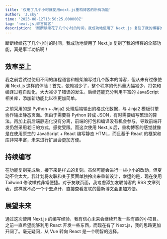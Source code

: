 ```yaml
---
title: '仅用了几个小时就使用next.js重构博客的所有功能'
author: 'J.sky'
time: '2023-08-12T13:50:25.000000Z'
tag: 'next.js,碎言博客'
description: '断断续续花了几个小时的时间，我成功地使用了 Next.js 复刻了我的博客的全部功能，真是事半功倍啊！'
---
```

断断续续花了几个小时的时间，我成功地使用了 Next.js 复刻了我的博客的全部功能，真是事半功倍啊！

## 效率至上

我之前尝试过使用不同的编程语言和框架编写过几个版本的博客，但从未有过像使用 Next.js 这样的体验！首先，依赖减少了，整个程序的代码量大幅减少，打包和编译过程自动化，大大减少了错误的发生。后续还能充分利用丰富的 JavaScript 相关库，添加新功能比以往更加简单。

之前采用的是 Python + Jinja2 处理后端输出的格式化数据，与 Jinja2 模板引擎协作输出静态页面。但由于需要将 Python 转成 JSON，有时需要编写繁琐的算法。再加上前后端静态化没有分离，前端的打包和编译没有机会参与，导致前端开发仍然采用老旧的方式，感觉受限。而这次使用 Next.js 后，重构博客的感觉就像是在使用原生的 JavaScript + React 编写静态 HTML，而且基于 React 的框架和库非常丰富，未来进行扩展会更加方便。

## 持续编写

在功能复刻完成后，接下来是样式的复刻。虽然可能会进行一些小小的改动，但变动不会太大。我计划将友联和关于页面单独拎出来重新设计，幸运的是，现在使用 Tailwind 修改样式非常便捷。对于友联页面，我考虑添加友联博客的 RSS 文章列表，这样就不必一个个去点开，直接查看友联的最新博文会更加方便。

## 展望未来

通过这次使用 Next.js 的编写经验，我有信心未来会继续开发一些有趣的小项目。之前一直希望能够利用 React 开发一些东西，而现在有了 Next.js，我的思路更加开阔了。毫无疑问，从 Vue 转向 React 是一个明智的选择。